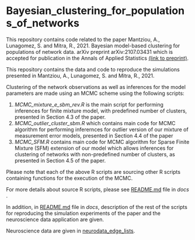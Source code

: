 # Bayesian_clustering_for_populations_of_networks

This repository contains code related to the paper Mantziou, A., Lunagomez, S. and Mitra, R., 2021. Bayesian model-based clustering for populations of network data. arXiv preprint arXiv:2107.03431 which is accepted for publication in the Annals of Applied Statistics [(link to preprint)](https://arxiv.org/abs/2107.03431).

This repository contains the data and code to reproduce the simulations presented in  Mantziou, A., Lunagomez, S. and Mitra, R., 2021.

Clustering of the network observations as well as inferences for the model parameters are made using an MCMC scheme using the following scripts:

1. *MCMC_mixture_e_sbm_rev.R* is the main script for performing inferences for finite mixture model, with predefined number of clusters, presented in Section 4.3 of the paper. 
2. *MCMC_outlier_cluster_sbm.R* which contains main code for MCMC algorithm for performing inferernces for outlier version of our mixture of measurement error models, presented in Section 4.4 of the paper
3. *MCMC_SFM.R* contains main code for MCMC algorithm for Sparse Finite Mixture (SFM) extension of our model which allows inferences for clustering of networks with non-predefined number of clusters, as presented in Section 4.5 of the paper. 

Please note that each of the above R scripts are sourcing other R scripts containing functions for the execution of the MCMC. 

For more details about source R scripts, please see [README.md](docs/README.md) file in *docs* .

In addition, in [README.md](docs/README.md) file in *docs*, description of the rest of the scripts for reproducing the simulation experiments of the paper and the neuroscience data application are given.

Neuroscience data are given in [neurodata_edge_lists](neurodata_edge_lists).